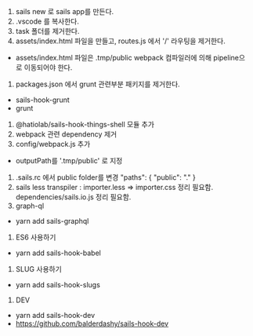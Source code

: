 1. sails new 로 sails app를 만든다.
1. .vscode 를 복사한다.
1. task 폴더를 제거한다.
1. assets/index.html 파일을 만들고, routes.js 에서 '/' 라우팅을 제거한다.
- assets/index.html 파일은 .tmp/public webpack 컴파일러에 의해 pipeline으로 이동되어야 한다.
1. packages.json 에서 grunt 관련부분 패키지를 제거한다.
- sails-hook-grunt
- grunt
1. @hatiolab/sails-hook-things-shell 모듈 추가
1. webpack 관련 dependency 제거
1. config/webpack.js 추가
- outputPath를 '.tmp/public' 로 지정
1. .sails.rc 에서 public folder를 변경
  "paths": {
    "public": "."
  }
1. sails less transpiler : importer.less => importer.css 정리 필요함.
   dependencies/sails.io.js 정리 필요함.
1. graph-ql
- yarn add sails-graphql
1. ES6 사용하기
- yarn add sails-hook-babel
1. SLUG 사용하기
- yarn add sails-hook-slugs
1. DEV
- yarn add sails-hook-dev
- https://github.com/balderdashy/sails-hook-dev
